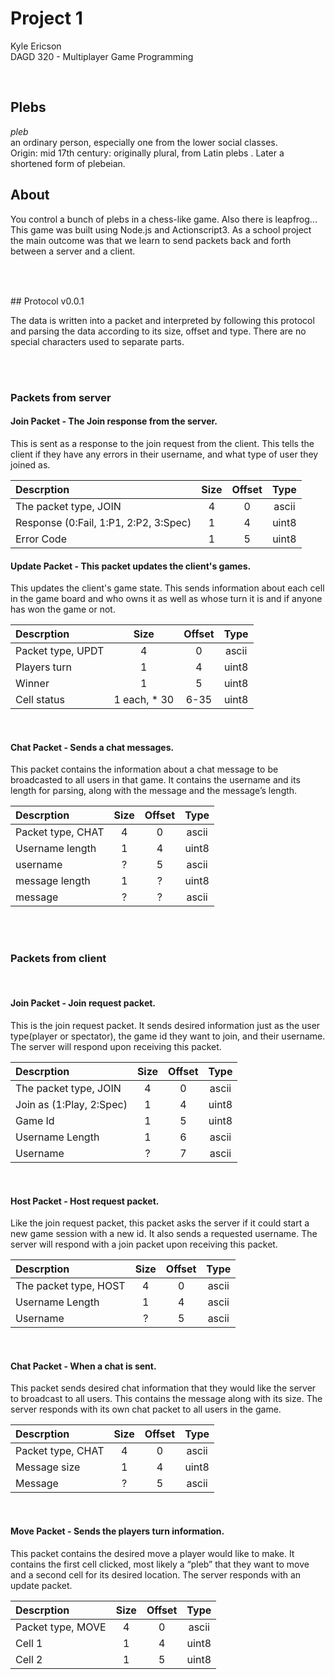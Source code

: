 # Project 1
Kyle Ericson  
DAGD 320 - Multiplayer Game Programming

<br>

## Plebs
_pleb_  
an ordinary person, especially one from the lower social classes.  
Origin: mid 17th century: originally plural, from Latin plebs . Later a shortened form of plebeian.

## About
You control a bunch of plebs in a chess-like game. Also there is leapfrog...
This game was built using Node.js and Actionscript3. As a school project the main outcome was that we learn to send packets back and forth between a server and a client.

##
<br>
<br>
## Protocol
v0.0.1  


The data is written into a packet and interpreted by following this protocol and parsing the data according to its size, offset and type. There are no special characters used to separate parts.

<br>
<br>

### Packets from server


#### Join Packet - The Join response from the server.  

This is sent as a response to the join request from the client. This tells the client if they have any
errors in their username, and what type of user they joined as.  

| Descrption | Size | Offset | Type |
|:---|:---:|:---:|:---:|
|The packet type, JOIN|4|0|ascii|
|Response (0:Fail, 1:P1, 2:P2, 3:Spec)|1|4|uint8|
|Error Code|1|5|uint8|



#### Update Packet - This packet updates the client's games.  

This updates the client's game state. This sends information about each cell in the game board
and who owns it as well as whose turn it is and if anyone has won the game or not.  


| Descrption | Size | Offset | Type |
|:---|:---:|:---:|:---:|
|Packet type, UPDT|4|0|ascii|
|Players turn|1|4|uint8|
|Winner|1|5|uint8|
|Cell status|1 each, * 30|6-35|uint8|

<br>

#### Chat Packet - Sends a chat messages.  

This packet contains the information about a chat message to be broadcasted to all users in that
game. It contains the username and its length for parsing, along with the message and the
message’s length.  

| Descrption | Size | Offset | Type |
|:---|:---:|:---:|:---:|
|Packet type, CHAT|4|0|ascii|
|Username length|1|4|uint8|
|username|?|5|ascii|
|message length|1|?|uint8|
|message|?|?|ascii|

<br>
<br>

### Packets from client

<br>

#### Join Packet - Join request packet.  

This is the join request packet. It sends desired information just as the user type(player or
spectator), the game id they want to join, and their username. The server will respond upon
receiving this packet.  

| Descrption | Size | Offset | Type |
|:---|:---:|:---:|:---:|
|The packet type, JOIN|4|0|ascii|
|Join as (1:Play, 2:Spec)|1|4|uint8|
|Game Id|1|5|uint8|
|Username Length|1|6|ascii|
|Username|?|7|ascii|

<br>

#### Host Packet - Host request packet.  

Like the join request packet, this packet asks the server if it could start a new game session with
a new id. It also sends a requested username. The server will respond with a join packet upon
receiving this packet.  

| Descrption | Size | Offset | Type |
|:---|:---:|:---:|:---:|
|The packet type, HOST|4|0|ascii|
|Username Length|1|4|ascii|
|Username|?|5|ascii|


<br>

#### Chat Packet - When a chat is sent.  

This packet sends desired chat information that they would like the server to broadcast to all
users. This contains the message along with its size. The server responds with its own chat
packet to all users in the game.  


| Descrption | Size | Offset | Type |
|:---|:---:|:---:|:---:|
|Packet type, CHAT|4|0|ascii|
|Message size|1|4|uint8|
|Message|?|5|ascii|

<br>

#### Move Packet - Sends the players turn information.  

This packet contains the desired move a player would like to make. It contains the first cell
clicked, most likely a “pleb” that they want to move and a second cell for its desired location.
The server responds with an update packet.  


| Descrption | Size | Offset | Type |
|:---|:---:|:---:|:---:|
|Packet type, MOVE|4|0|ascii|
|Cell 1|1|4|uint8|
|Cell 2|1|5|uint8|
